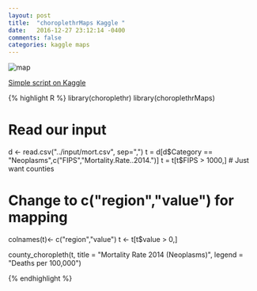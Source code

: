 ```yaml
---
layout: post
title:  "choroplethrMaps Kaggle "
date:   2016-12-27 23:12:14 -0400 
comments: false
categories: kaggle maps
---
```


![map](https://storage.googleapis.com/montco-stats/kaggleNeoplasms.png)

[Simple script on Kaggle](https://www.kaggle.com/mchirico/d/IHME/us-countylevel-mortality/quick-start-r)


{% highlight R %}
library(choroplethr)
library(choroplethrMaps)



# Read our input
d <- read.csv("../input/mort.csv", sep=",")
t = d[d$Category == "Neoplasms",c("FIPS","Mortality.Rate..2014.")]
t = t[t$FIPS > 1000,]  # Just want counties

# Change to c("region","value") for mapping
colnames(t)<- c("region","value")
t <- t[t$value > 0,]


county_choropleth(t,
                 title      = "Mortality Rate 2014 (Neoplasms)",
		                  legend     = "Deaths per 100,000")


{% endhighlight %}



